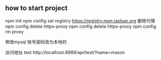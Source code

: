 ## how to start project
npm init
npm config set registry https://registry.npm.taobao.org
删除代理
npm config delete https-proxy
npm config delete https-proxy
npm config rm proxy

修改mysql 账号密码改为本地的

访问地址
test
http://localhost:8989/api/test/?name=mason

